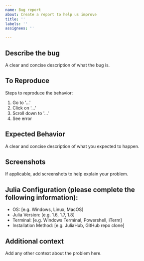 ```yaml
---
name: Bug report
about: Create a report to help us improve
title: ''
labels: ''
assignees: ''

---
```


## Describe the bug

A clear and concise description of what the bug is.

## To Reproduce

Steps to reproduce the behavior:

1. Go to '...'
2. Click on '...'
3. Scroll down to '...'
4. See error

## Expected Behavior

A clear and concise description of what you expected to happen.

## Screenshots

If applicable, add screenshots to help explain your problem.

## Julia Configuration (please complete the following information):

- OS: [e.g. Windows, Linux, MacOS]
- Julia Version: [e.g. 1.6, 1.7, 1.8]
- Terminal: [e.g. Windows Terminal, Powershell, iTerm]
- Installation Method: [e.g. JuliaHub, GitHub repo clone]

## Additional context

Add any other context about the problem here.
